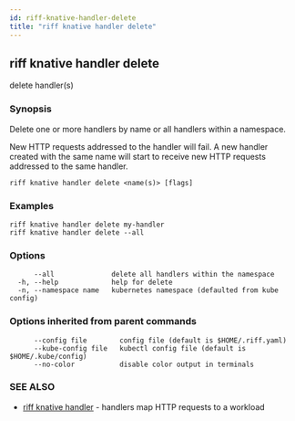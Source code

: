 ```yaml
---
id: riff-knative-handler-delete
title: "riff knative handler delete"
---
```

## riff knative handler delete

delete handler(s)

### Synopsis

Delete one or more handlers by name or all handlers within a namespace.

New HTTP requests addressed to the handler will fail. A new handler created with
the same name will start to receive new HTTP requests addressed to the same
handler.

```
riff knative handler delete <name(s)> [flags]
```

### Examples

```
riff knative handler delete my-handler
riff knative handler delete --all
```

### Options

```
      --all              delete all handlers within the namespace
  -h, --help             help for delete
  -n, --namespace name   kubernetes namespace (defaulted from kube config)
```

### Options inherited from parent commands

```
      --config file        config file (default is $HOME/.riff.yaml)
      --kube-config file   kubectl config file (default is $HOME/.kube/config)
      --no-color           disable color output in terminals
```

### SEE ALSO

* [riff knative handler](riff_knative_handler.md)	 - handlers map HTTP requests to a workload

